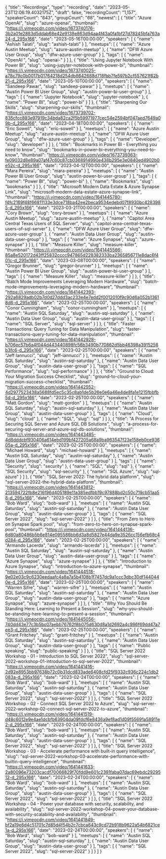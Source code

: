 {
  "title": "Recordings",
  "type": "recording",
  "date": "2023-05-23T12:06:19.4032175Z",
  "draft": false,
  "recordingCount": "1,157",
  "speakerCount": "643",
  "groupCount": "68",
  "newest": [
    {
      "title": "Azure OpenAI",
      "slug": "azure-openai",
      "thumbnail": "https://i.vimeocdn.com/video/1673740176-3b2a01e2883d5ddab68e42e9138e863d94aa4f43a0fa1bf27d78245bfa763a24-d_295x166",
      "date": "2023-05-16T00:00:00",
      "speakers": [
        {
          "name": "Ashish Talati",
          "slug": "ashish-talati"
        }
      ],
      "meetups": [
        {
          "name": "Azure Austin Meetup",
          "slug": "azure-austin-meetup"
        },
        {
          "name": "DFW Azure User Group",
          "slug": "dfw-azure-user-group"
        }
      ],
      "tags": [
        {
          "name": "OpenAI ",
          "slug": "openai-"
        }
      ]
    },
    {
      "title": "Using Jupyter Notebook With Power BI",
      "slug": "using-jupyter-notebook-with-power-bi",
      "thumbnail": "https://i.vimeocdn.com/video/1673740025-a78c79c0b0017b01764218d254db8642688d718fbb7fe597b2cf557621f62b21-d_295x166",
      "date": "2023-05-10T00:00:00",
      "speakers": [
        {
          "name": "Sandeep Pawar",
          "slug": "sandeep-pawar"
        }
      ],
      "meetups": [
        {
          "name": "Austin Power BI User Group",
          "slug": "austin-power-bi-user-group"
        }
      ],
      "tags": [
        {
          "name": "Jupyter Notebook",
          "slug": "jupyter-notebook"
        },
        {
          "name": "Power BI",
          "slug": "power-bi"
        }
      ]
    },
    {
      "title": "Sharpening Our Skills",
      "slug": "sharpening-our-skills",
      "thumbnail": "https://i.vimeocdn.com/video/1673739702-835cfcc893e97919c34bda82ca2f5b59971977cec54e2594bf047aed7649a09b-d_295x166",
      "date": "2023-04-18T00:00:00",
      "speakers": [
        {
          "name": "Eric Sowell",
          "slug": "eric-sowell"
        }
      ],
      "meetups": [
        {
          "name": "Azure Austin Meetup",
          "slug": "azure-austin-meetup"
        },
        {
          "name": "DFW Azure User Group",
          "slug": "dfw-azure-user-group"
        }
      ],
      "tags": [
        {
          "name": "Developer",
          "slug": "developer"
        }
      ]
    },
    {
      "title": "Bookmarks in Power BI - Everything you need to know",
      "slug": "bookmarks-in-power-bi-everything-you-need-to-know",
      "thumbnail": "https://i.vimeocdn.com/video/1673739363-fe09032d8e89a07af47c60c87cb0368914990e438b295e3e0840ed4902b0e52c-d_295x166",
      "date": "2023-04-12T00:00:00",
      "speakers": [
        {
          "name": "Mara Pereira",
          "slug": "mara-pereira"
        }
      ],
      "meetups": [
        {
          "name": "Austin Power BI User Group",
          "slug": "austin-power-bi-user-group"
        }
      ],
      "tags": [
        {
          "name": "Power BI",
          "slug": "power-bi"
        },
        {
          "name": "Bookmarks",
          "slug": "bookmarks"
        }
      ]
    },
    {
      "title": "Microsoft Modern Data Estate & Azure Synapse Link",
      "slug": "microsoft-modern-data-estate-azure-synapse-link",
      "thumbnail": "https://i.vimeocdn.com/video/1641445780-f4fc2169f48f66811133e3dce718ba42ee2beca9534edebd07f8930bc4283985-d_295x166",
      "date": "2023-03-21T00:00:00",
      "speakers": [
        {
          "name": "Cory Brown",
          "slug": "cory-brown"
        }
      ],
      "meetups": [
        {
          "name": "Azure Austin Meetup",
          "slug": "azure-austin-meetup"
        },
        {
          "name": "Capitol Area Central Texas Users of SQL Server",
          "slug": "capitol-area-central-texas-users-of-sql-server"
        },
        {
          "name": "DFW Azure User Group",
          "slug": "dfw-azure-user-group"
        },
        {
          "name": "Austin Data User Group",
          "slug": "austin-data-user-group"
        }
      ],
      "tags": [
        {
          "name": "Azure Synapse",
          "slug": "azure-synapse"
        }
      ]
    },
    {
      "title": "Measure Killer",
      "slug": "measure-killer",
      "thumbnail": "https://i.vimeocdn.com/video/1641445566-85a8e520172d43ff25832cccc947865d228382333ba2365856711e8dac6f401c-d_295x166",
      "date": "2023-03-08T00:00:00",
      "speakers": [
        {
          "name": "Gregor Brunner",
          "slug": "gregor-brunner"
        }
      ],
      "meetups": [
        {
          "name": "Austin Power BI User Group",
          "slug": "austin-power-bi-user-group"
        }
      ],
      "tags": [
        {
          "name": "Measure Killer",
          "slug": "measure-killer"
        }
      ]
    },
    {
      "title": "Batch Mode Improvements Leveraging Modern Hardware",
      "slug": "batch-mode-improvements-leveraging-modern-hardware",
      "thumbnail": "https://i.vimeocdn.com/video/1641442393-292a6829adb02b7d0d27ddd3ac233e4e7edd2f0012010f9c90d6a052b13618d6-d_295x166",
      "date": "2023-02-25T00:00:00",
      "speakers": [
        {
          "name": "Conor Cunningham",
          "slug": "conor-cunningham"
        }
      ],
      "meetups": [
        {
          "name": "Austin SQL Saturday",
          "slug": "austin-sql-saturday"
        },
        {
          "name": "Austin Data User Group",
          "slug": "austin-data-user-group"
        }
      ],
      "tags": [
        {
          "name": "SQL Server",
          "slug": "sql-server"
        }
      ]
    },
    {
      "title": "Faster Transactions: Query Tuning for Data Manipulation",
      "slug": "faster-transactions-query-tuning-for-data-manipulation",
      "thumbnail": "https://i.vimeocdn.com/video/1641442928-b706ec57b6a4f044d443440898fc56b3490b770862d5bb46398a3915256b3fc6-d_295x166",
      "date": "2023-02-25T00:00:00",
      "speakers": [
        {
          "name": "Jeff Iannucci",
          "slug": "jeff-iannucci"
        }
      ],
      "meetups": [
        {
          "name": "Austin SQL Saturday",
          "slug": "austin-sql-saturday"
        },
        {
          "name": "Austin Data User Group",
          "slug": "austin-data-user-group"
        }
      ],
      "tags": [
        {
          "name": "SQL Performance",
          "slug": "sql-performance"
        }
      ]
    },
    {
      "title": "Ground to Cloud: Your Migration Success Checklist",
      "slug": "ground-to-cloud-your-migration-success-checklist",
      "thumbnail": "https://i.vimeocdn.com/video/1641442552-4d2977523438a5688fd5ec5c35c8ab1de5b26e0e6a46e4de8fa1e1215fbbfb5d-d_295x166",
      "date": "2023-02-25T00:00:00",
      "speakers": [
        {
          "name": "Matt Gordon",
          "slug": "matt-gordon"
        }
      ],
      "meetups": [
        {
          "name": "Austin SQL Saturday",
          "slug": "austin-sql-saturday"
        },
        {
          "name": "Austin Data User Group",
          "slug": "austin-data-user-group"
        }
      ],
      "tags": [
        {
          "name": "Cloud",
          "slug": "cloud"
        },
        {
          "name": "SQL",
          "slug": "sql"
        }
      ]
    },
    {
      "title": "A Process for Securing SQL Server and Azure SQL DB Solutions",
      "slug": "a-process-for-securing-sql-server-and-azure-sql-db-solutions",
      "thumbnail": "https://i.vimeocdn.com/video/1641443485-4d8dddcbf930406a614ebd199bf427205a68a9ba963547f23e158eb0ce93605a-d_295x166",
      "date": "2023-02-25T00:00:00",
      "speakers": [
        {
          "name": "Michael Howard",
          "slug": "michael-howard"
        }
      ],
      "meetups": [
        {
          "name": "Austin SQL Saturday",
          "slug": "austin-sql-saturday"
        },
        {
          "name": "Austin Data User Group",
          "slug": "austin-data-user-group"
        }
      ],
      "tags": [
        {
          "name": "Security",
          "slug": "security"
        },
        {
          "name": "SQL",
          "slug": "sql"
        },
        {
          "name": "SQL Security",
          "slug": "sql-security"
        },
        {
          "name": "SQL Azure",
          "slug": "sql-azure"
        }
      ]
    },
    {
      "title": "SQL Server 2022: The hybrid data platform",
      "slug": "sql-server-2022-the-hybrid-data-platform",
      "thumbnail": "https://i.vimeocdn.com/video/1641443812-213594722fb8e216f96d405189e11a385edfbb19c97888bd2c50c719cb51aa58-d_295x166",
      "date": "2023-02-25T00:00:00",
      "speakers": [
        {
          "name": "Bob Ward",
          "slug": "bob-ward"
        }
      ],
      "meetups": [
        {
          "name": "Austin SQL Saturday",
          "slug": "austin-sql-saturday"
        },
        {
          "name": "Austin Data User Group",
          "slug": "austin-data-user-group"
        }
      ],
      "tags": [
        {
          "name": "SQL Server 2022",
          "slug": "sql-server-2022"
        }
      ]
    },
    {
      "title": "From Zero to Hero on Synapse Spark pool",
      "slug": "from-zero-to-hero-on-synapse-spark-pool",
      "thumbnail": "https://i.vimeocdn.com/video/1641444136-6d80a80486b5b6e814e095586bb6d3a8d5827e44da9e3526cc156efb68c4d284-d_295x166",
      "date": "2023-02-25T00:00:00",
      "speakers": [
        {
          "name": "Armando Lacerda",
          "slug": "armando-lacerda"
        }
      ],
      "meetups": [
        {
          "name": "Austin SQL Saturday",
          "slug": "austin-sql-saturday"
        },
        {
          "name": "Austin Data User Group",
          "slug": "austin-data-user-group"
        }
      ],
      "tags": [
        {
          "name": "Azure Synapse",
          "slug": "azure-synapse"
        }
      ]
    },
    {
      "title": "Introduction to Azure Synapse",
      "slug": "introduction-to-azure-synapse",
      "thumbnail": "https://i.vimeocdn.com/video/1641444518-9e02e03c9c6230eedaafc4a8a7a5b4108b1f7457dc9a1ccc3dbc30df1440440e-d_295x166",
      "date": "2023-02-25T00:00:00",
      "speakers": [
        {
          "name": "Warren Sifre",
          "slug": "warren-sifre"
        }
      ],
      "meetups": [
        {
          "name": "Austin SQL Saturday",
          "slug": "austin-sql-saturday"
        },
        {
          "name": "Austin Data User Group",
          "slug": "austin-data-user-group"
        }
      ],
      "tags": [
        {
          "name": "Azure Synapse",
          "slug": "azure-synapse"
        }
      ]
    },
    {
      "title": "Why You Should Be Standing Here: Learning to Present a Session",
      "slug": "why-you-should-be-standing-here-learning-to-present-a-session",
      "thumbnail": "https://i.vimeocdn.com/video/1641445056-740dd43e77c3b5bc07aebb76762f8b075d630d8a1d2692a4c986f69dd47a7ee3-d_295x166",
      "date": "2023-02-25T00:00:00",
      "speakers": [
        {
          "name": "Grant Fritchey",
          "slug": "grant-fritchey"
        }
      ],
      "meetups": [
        {
          "name": "Austin SQL Saturday",
          "slug": "austin-sql-saturday"
        },
        {
          "name": "Austin Data User Group",
          "slug": "austin-data-user-group"
        }
      ],
      "tags": [
        {
          "name": "Public speaking",
          "slug": "public-speaking"
        }
      ]
    },
    {
      "title": "SQL Server 2022 Workshop - 01 - Introduction to SQL Server 2022",
      "slug": "sql-server-2022-workshop-01-introduction-to-sql-server-2022",
      "thumbnail": "https://i.vimeocdn.com/video/1641441416-2d92e8953bb97638b72c0b31dcd833ade6408cfd25f9332c936c224c1db2083a-d_295x166",
      "date": "2023-02-24T00:00:00",
      "speakers": [
        {
          "name": "Bob Ward",
          "slug": "bob-ward"
        }
      ],
      "meetups": [
        {
          "name": "Austin SQL Saturday",
          "slug": "austin-sql-saturday"
        },
        {
          "name": "Austin Data User Group",
          "slug": "austin-data-user-group"
        }
      ],
      "tags": [
        {
          "name": "SQL Server 2022",
          "slug": "sql-server-2022"
        }
      ]
    },
    {
      "title": "SQL Server 2022 Workshop - 02 - Connect SQL Server 2022 to Azure",
      "slug": "sql-server-2022-workshop-02-connect-sql-server-2022-to-azure",
      "thumbnail": "https://i.vimeocdn.com/video/1641441519-d48c6012e9e4ae1dcbfb63904da09fdcf6e8436a9ef8ad1d09f55691a58911e2-d_295x166",
      "date": "2023-02-24T00:00:00",
      "speakers": [
        {
          "name": "Bob Ward",
          "slug": "bob-ward"
        }
      ],
      "meetups": [
        {
          "name": "Austin SQL Saturday",
          "slug": "austin-sql-saturday"
        },
        {
          "name": "Austin Data User Group",
          "slug": "austin-data-user-group"
        }
      ],
      "tags": [
        {
          "name": "SQL Server 2022",
          "slug": "sql-server-2022"
        }
      ]
    },
    {
      "title": "SQL Server 2022 Workshop - 03 - Accelerate performance with built-in query intelligence",
      "slug": "sql-server-2022-workshop-03-accelerate-performance-with-builtin-query-intelligence",
      "thumbnail": "https://i.vimeocdn.com/video/1641441633-2a80096e73203cacdf70066829f70fdd9e601c2391faba07dac69ebdc2929512-d_295x166",
      "date": "2023-02-24T00:00:00",
      "speakers": [
        {
          "name": "Bob Ward",
          "slug": "bob-ward"
        }
      ],
      "meetups": [
        {
          "name": "Austin SQL Saturday",
          "slug": "austin-sql-saturday"
        },
        {
          "name": "Austin Data User Group",
          "slug": "austin-data-user-group"
        }
      ],
      "tags": [
        {
          "name": "SQL Server 2022",
          "slug": "sql-server-2022"
        }
      ]
    },
    {
      "title": "SQL Server 2022 Workshop - 04 - Power your database with security, scalability, and availability",
      "slug": "sql-server-2022-workshop-04-power-your-database-with-security-scalability-and-availability",
      "thumbnail": "https://i.vimeocdn.com/video/1641441849-bf2a19e6d4c51701c7d85d4f54b2c7cbca643c9cd72b918b9622a54b6821ce1a-d_295x166",
      "date": "2023-02-24T00:00:00",
      "speakers": [
        {
          "name": "Bob Ward",
          "slug": "bob-ward"
        }
      ],
      "meetups": [
        {
          "name": "Austin SQL Saturday",
          "slug": "austin-sql-saturday"
        },
        {
          "name": "Austin Data User Group",
          "slug": "austin-data-user-group"
        }
      ],
      "tags": [
        {
          "name": "SQL Server 2022",
          "slug": "sql-server-2022"
        }
      ]
    }
  ]
}